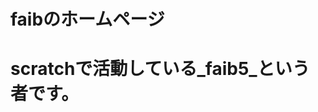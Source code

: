 <!DOCTYPE html>
<html>
<body>
<h1>faibのホームページ</h1>
</body>
</html>
<!DOCTYPE html>
<html>
<body>
<h1>scratchで活動している_faib5_という者です。</h1>
</body>
</html>

